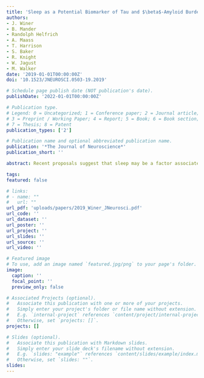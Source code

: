 ```yaml
---
title: 'Sleep as a Potential Biomarker of Tau and $\beta$-Amyloid Burden in the Human Brain'
authors:
- J. Winer
- B. Mander
- Randolph Helfrich
- A. Maass
- T. Harrison
- S. Baker
- R. Knight
- W. Jagust
- M. Walker
date: '2019-01-01T00:00:00Z'
doi: '10.1523/JNEUROSCI.0503-19.2019'

# Schedule page publish date (NOT publication's date).
publishDate: '2022-01-01T00:00:00Z'

# Publication type.
# Legend: 0 = Uncategorized; 1 = Conference paper; 2 = Journal article;
# 3 = Preprint / Working Paper; 4 = Report; 5 = Book; 6 = Book section;
# 7 = Thesis; 8 = Patent
publication_types: ['2']

# Publication name and optional abbreviated publication name.
publication: '*The Journal of Neuroscience*'
publication_short: ''

abstract: Recent proposals suggest that sleep may be a factor associated with accumulation of two core pathological features of Alzheimer’s disease (AD): tau and beta-amyloid (A-beta). Here we combined PET measures of A-beta and tau, electroencephalogram sleep recordings, and retrospective sleep evaluations to investigate the potential utility of sleep measures in predicting in vivo AD pathology in male and female older adults. Regression analyses revealed that the severity of impaired slow oscillation-sleep spindle coupling predicted greater medial temporal lobe tau burden. A-beta burden was not associated with coupling impairment but instead predicted the diminished amplitude of <1 Hz slow-wave-activity, results that were statistically dissociable from each other. Additionally, comparisons of AD pathology and retrospective, self-reported changes in sleep duration demonstrated that changes in sleep across the lifespan can predict late-life A-beta and tau burden. Thus, quantitative and qualitative features of human sleep represent potential noninvasive, cost-effective, and scalable biomarkers (current and future forecasting) of AD pathology, and carry both therapeutic and public health implications.

tags:
featured: false

# links:
# - name: ""
#   url: ""
url_pdf: 'uploads/papers/2019_Winer_JNeurosci.pdf'
url_code: ''
url_dataset: ''
url_poster: ''
url_project: ''
url_slides: ''
url_source: ''
url_video: ''

# Featured image
# To use, add an image named `featured.jpg/png` to your page's folder.
image:
  caption: ''
  focal_point: ''
  preview_only: false

# Associated Projects (optional).
#   Associate this publication with one or more of your projects.
#   Simply enter your project's folder or file name without extension.
#   E.g. `internal-project` references `content/project/internal-project/index.md`.
#   Otherwise, set `projects: []`.
projects: []

# Slides (optional).
#   Associate this publication with Markdown slides.
#   Simply enter your slide deck's filename without extension.
#   E.g. `slides: "example"` references `content/slides/example/index.md`.
#   Otherwise, set `slides: ""`.
slides:
---
```

